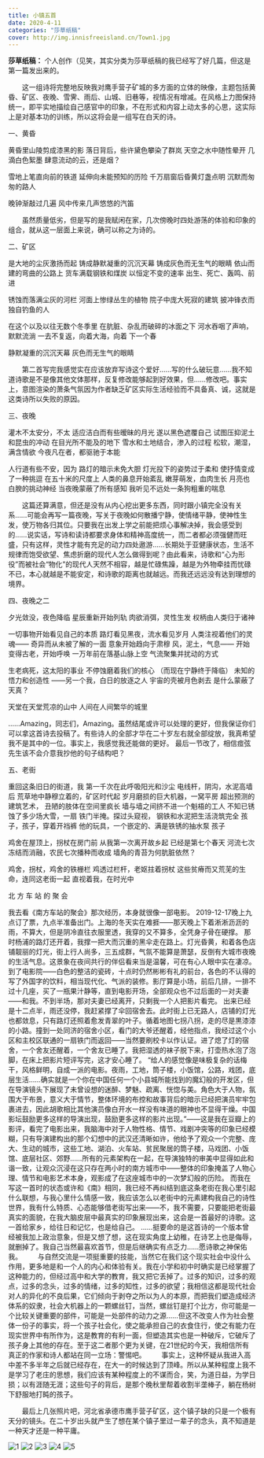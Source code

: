 ```yaml
---
title: 小镇五首
date: 2020-4-11
categories: "莎草纸稿"
cover: http://img.innisfreeisland.cn/Town1.jpg
---
```


**莎草纸稿：** 个人创作（见笑，其实分类为莎草纸稿的我已经写了好几篇，但这是第一篇发出来的。

&#8194;&#8194;&#8194;&#8194;这一组诗将完整地反映我对鹰手营子矿城的多方面的立体的映像，主题包括黄昏、矿区、夜晚、雪霁、雨后、山城、旧巷等，视情况有增减。在风格上力图保持统一，即平实地描绘自己感官中的印象，不在形式和内容上动太多的心思，这实际上是对基本功的训练，所以这将会是一组写在白天的诗。

一、黄昏 

黄昏里山陵剪成漆黑的影
落日背后，些许黛色攀染了群岚
天空之水中随性晕开
几滴白色絮墨
肆意流动的云，还是烟？

雪地上笔直向前的铁道
延伸向未能预知的历险
千万扇窗后昏黄灯盏点明
沉默而匆匆的路人

晚钟渐敲过几遍
风中传来几声悠悠的汽笛

&#8194;&#8194;&#8194;&#8194;虽然质量低劣，但是写的是我赋闲在家，几次傍晚时四处游荡的体验和印象的组合，就从这一层面上来说，确可以称之为诗的。

二、矿区

是大地的尘灰激扬而起
铸成静默凝重的沉沉天幕
铸成灰色而无生气的眼睛
依山而建的弯曲的公路上
货车满载钢铁和煤炭
以恒定不变的速率
出生、死亡、轰鸣、前进

锈蚀而落满尘灰的河栏
河面上惨绿丛生的植物
院子中庞大死寂的建筑
披冲锋衣而独自钓鱼的人

在这个以及以往无数个冬季里
在肮脏、杂乱而破碎的冰面之下
河水吞咽了声响，默默流淌
一去不复返，向着大海，向着
下一个春

静默凝重的沉沉天幕
灰色而无生气的眼睛

&#8194;&#8194;&#8194;&#8194;第二首写完我感觉实在应该放弃写诗这个爱好……写的什么破玩意……我不知道诗歌是不是像其他文体那样，反复修改能够起到好效果，但……修改吧。事实上，意图渲染的萧条气氛因为作者缺乏矿区实际生活经验而不具备真、诚，这就是这类诗所以失败的原因。

三、夜晚

灌木不太安分，不太
适应洁白而有些暧昧的月光
遂以黑色遮覆自己
试图压抑泥土和昆虫的冲动
在目光所不能及的地下
雪水和土地结合，渗入的过程
松软，潮湿，满含情欲
今夜凡在者，都驱驰于本能

人行道有些不安，因为
路灯的暗示未免大胆
灯光投下的姿势过于柔和
使抒情变成了一种挑逗
在五十米的尺度上
人类的鼻息开始紊乱
嫩芽萌发，血肉生长
月亮也白腴的挑动神经
当夜晚蒙蔽了所有感知
我听见不远处一条狗粗重的喘息

&#8194;&#8194;&#8194;&#8194;这篇还算满意，但还是没有从内心挖出更多东西，同时跟小镇完全没有关系……可能会再写一篇夜晚，写关于夜晚如何散播宁静，使情绪平静，使神性生发，使万物各归其位。只要我在出发上学之前能把烦心事解决掉，我会感受到的……说实话，写诗和读诗都要求身体和精神高度统一，而二者都必须强健而旺盛，只有这样，灵性才能有充足的动力四处遨游……长期处于亚健康状态，生活不规律而饱受欲望、焦虑折磨的现代人怎么做得到呢？由此看来，诗歌和“心为形役”而被社会“物化”的现代人天然不相容，越是忙碌焦躁，越是为外物牵挂而忧碌不已，本心就越是不能安定，和诗歌的距离也就越远。而我还远远没有达到理想的境界。

四、夜晚之二

夕光敛没，夜色降临
星辰重新开始列轨
肉欲消弭，灵性生发
权柄由人类归于诸神

一切事物开始看见自己的本质
路灯看见黑夜，流水看见岁月
人类注视着他们的灵魂——
奇异而从未被了解的一面
意象开始趋向于肃穆
风，泥土，气息——
开始变得古老，开始呼唤
一万年前在落基山脉上空
气流聚集并扰动的方式

生老病死，这太阳的事业
不停蚀磨着我们的核心
（而现在宁静终于降临）
未知的悟力和创造性
——另一个我，白日的放逐之人
宇宙的壳被月色剥去
是什么蒙蔽了天真？

天堂在天堂荒凉的山中
人间在人间繁华的城里

……Amazing，同志们，Amazing。虽然结尾或许可以处理的更好，但我保证你们可以拿这首诗去投稿了。有些诗人的全部才华在二十岁左右就全部绽放，我真希望我不是其中的一位。事实上，我感觉我还能做的更好。
最后一节改了，相信痖弦先生该不会介意我抄他的句子结构吧？

五、老街

重回这条旧日的街道，我
第一千次在此呼吸阳光和沙尘
电线杆，阴沟，水泥高墙后
荒草地中静穆立着的，矿区时代起
岁月磨损的巨大机器，一窝平房
超出预测的建筑艺术，
丑陋的肢体在空间里疯长
墙与墙之间挤不进一个魁梧的工人
不知已锈蚀了多少场大雪，一扇
铁门半掩。探过头窥视，
钢铁和水泥把生活浇筑完全
孩子，孩子，穿着开裆裤
他的玩具，一个嵌定的、满是铁锈的抽水泵
孩子

鸡舍在屋顶上，拐杖在房门前
从我第一次离开故乡起
已经是第七个春天
河流七次冻结而消融，农民七次播种而收成
墙角的青苔为何肮脏依然？

鸡舍，拐杖，鸡舍的铁栅栏
鸡透过栏杆，老妪拄着拐杖
这些贫瘠而又荒芜的生命，连同这老街一起
直视着我，在时光中


北 方 车 站 的 聚 会

我去看《南方车站的聚会》那次经历，本身就很像一部电影。
2019-12-17晚上九点订了票，九点半准备出门。上海的冬天实在难捱——那天晚上下着淅淅沥沥的雨，不算大，但是阴冷直往衣服里透，我穿的又不算多，全凭身子骨在硬撑。
那时杨浦的路灯还开着，我撑一把大而沉重的黑伞走在路上。灯光昏黄，和着各色店铺靓丽的灯光，街上行人尚多，三五成群，气氛不能算是萧瑟，反倒有大城市夜晚的生活气息。这景象在夜间共行的伴侣看来当是温馨，可在有心人眼中实在凄凉。
到了电影院——白色的整洁的瓷砖，十点时仍然彬彬有礼的前台，各色的不认得的写了外国字的饮料，相当现代化、气派的装修。影厅算是小场，前后几排，一排不过十几座，买了一瓶果汁静等，直到电影开场，全部观众也不过后面的一对夫妻——和我。不到半场，那对夫妻已经离开，只剩我一个人把影片看完。
出来已经是十二点半，雨还没停，我赶紧撑了伞回宿舍去。此时街上已无路人，店铺的灯光也都敛息，只有路灯还照着愈发青翠的叶子。循着地图七拐八拐，走的尽是黒漆漆的小路。撞到一处同济的宿舍小区，看门的大爷还醒着，经他指点，我经过这个小区和主校区联通的一扇铁门而返回——当然要刷校卡以作认证。进了熄了灯的宿舍，一个舍友还醒着，一个舍友已睡了。我把湿透的袜子脱下来，打壶热水泡了泡脚，在床上把影片短评写完，这才安心睡了。
“给人的感觉像是味极复杂的话梅干，风格鲜明，自成一派的电影。夜雨，工地，筒子楼，小饭馆，公路，戏团，底层生活……确实就是一个你在中国任何一个小县城所能找到的魔幻般的开发区，但在导演镜头下展现了未曾设想的迷醉、梦魅、疏离、恍惚与美。角色大于人物，氛围大于布景，意义大于情节，整体环境的布控和故事背后的暗示已经把演员牢牢包裹进去，因此胡歌相比其他演员像白开水一样没有味道的眼神也不显得干燥。中国影坛鼓励更多这样的导演出现，鼓励更多这样的影片出现。”——这是我在豆瓣上的影评，看完了电影出来，我脑海中对于人物性格、情节、戏剧冲突等的印象已经模糊，只有导演建构出的那个幻想中的武汉还清晰如许，他给予了观众一个完整、庞大、生动的城市，这些工地、湖泊、火车站、贫民聚居的筒子楼，马戏团、小饭馆、底层社区、郊野……所有的元素架构在一起，在导演独特的审美中显得如此和谐一致，让观众沉浸在这只存在两小时的南方城市中——整体的印象掩盖了人物心理、情节和电影艺术本身，观影成了在这座城市中的一次梦幻般的历险。
而我在写这一首时的状态或许和《南》相同，我已经不再纠结到底这条老街在我心里引起什么联想，与我心里什么情感一致，我应该怎么以老街中的元素建构我自己的诗性世界，我有什么特质、心态能够借老街写出来——不，我不需要，只要能把老街最真实的面貌，在我大脑皮层中最真实的印象展现出来，这会是一首最好的诗歌。这一首给家乡，给往日和记忆，也是给自己。
……挺要命的是这首诗的一个版本曾经被我加上政治意象，但是又想了想，这在现实角度上幼稚，在诗艺上也是侮辱，就删掉了。我自己当然最喜欢首节，但是后继确实有点乏力……愿诗歌之神保佑我。
&#8194;&#8194;&#8194;&#8194;与自然交流是一项挺重要的技能，当然它在我们这个现实社会中没什么作用，更多地是和一个人的内心和体验有关。我在小学和初中时确实是已经掌握了这种能力的，但经过高中和大学的教育，我又把它丢掉了。过多的知识，过多的观点，过多的念头，过多的情绪，过多的知性，过多的欲望；我相信这都是现代社会对人的异化的不良后果，它们倾向于剥夺之所以为人的本原，而把我们塑造成经济体系的奴隶，社会大机器上的一颗螺丝钉，当然，螺丝钉是打个比方，你可能是一个比较关键重要的部件，可能是一处部件的动力之源……但这不改变人作为社会整体一份子的事实，将一个孩子社会化，使之能承担自己的衣食住行，使之有能力在现实世界中有所作为，这是教育的有利一面，但塑造其实也是一种破斥，它破斥了孩子身上其他的存在。至于这二者那个更为关键，在21世纪的今天，我相信所有真正的作家和诗人都站在同一立场：警惕吧。
&#8194;&#8194;&#8194;&#8194;事实上，这种怀疑从我进入高中差不多半年之后就已经存在，在大一的时候达到了顶峰。所以从某种程度上我不是学习了老庄的思想，我们应该有某种程度上的不谋而合，笑，为道日益，为学日损；以有涯随无涯；这些句子的背后，是那个晚秋里帮着收割半垄棒子，躺在杨树下舒服地打盹的孩子。

&#8194;&#8194;&#8194;&#8194;最后上几张照片吧，河北省承德市鹰手营子矿区，这个镇子缺的只是一个极有天分的镜头。在二十岁出头就产生了想在某个镇子里过一辈子的念头，真不知道是一种天才还是一种平庸。

![1](http://img.innisfreeisland.cn/Town1.jpg)
![2](http://img.innisfreeisland.cn/Town2.jpg)
![3](http://img.innisfreeisland.cn/Town3.jpg)
![4](http://img.innisfreeisland.cn/Town4.jpg)
![5](http://img.innisfreeisland.cn/Town5.jpg)
